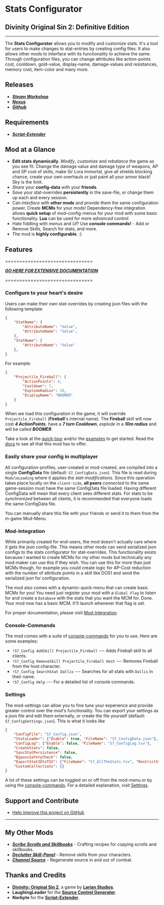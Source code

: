 # **Stats Configurator**

## Divinity Original Sin 2: Definitive Edition

----------

The **Stats Configurator** allows you to modify and customize stats. It's a tool for users to make changes to stat-entries by creating config files. It also allows other mods to interface with its functionality to achieve the same. Through configuration files, you can change attributes like action-points cost, cooldown, gold-value, display-name, damage-values and resistances, memory cost, item-color and many more.

## Releases

* ***[Steam Workshop](#SteamWorkshop)***
* ***[Nexus](#NexusMods)***
* ***[Github](https://github.com/Shresht7/Stats-Configurator)***

## Requirements

* ***[Script-Extender](https://github.com/Norbyte/ositools)***

## Mod at a Glance

* **Edit stats dynamically.** _Modify_, _customize_ and _rebalance_ the game as you see fit. Change the damage value and damage type of weapons, AP and SP cost of skills, make Sir Lora immortal, give all shields blocking chance, create your own overhauls or just paint all your armor black! Sky is the limit.
* _Share_ your **config-data** with your **friends**.
* _Save_ your stat-overrides **persistently** in the save-file, or change them up each and every session.
* Can _interface_ with **other mods** and provide them the same configuration power. Create **MCMs** for your mods! Dependency-free integration allows **quick setup** of mod-config-menus for your mod with some basic functionality. **Lua** can be used for more _advanced control_.
* Hate fiddling with _menus_ and _UI_? Use **console commands!** - Add or Remove Skills, Search for stats, and more.
* The mod is **highly configurable**. :)

## Features

===============================

***[GO HERE FOR EXTENSIVE DOCUMENTATION](Documentation/Extensive-Documentation.md)***

===============================

### Configure to your heart's desire

Users can make their own stat-overrides by creating json files with the following template:

```json
{
    "StatName": {
        "AttributeName": "Value",
        "AttributeName": "Value",
    },
    "StatName": {
        "AttributeName": "Value"
    },
}
```

For example:

```json
{
    "Projectile_Fireball": {
        "ActionPoints": 4,
        "Cooldown": 7,
        "ExplodeRadius": 10,
        "DisplayName": "BOOMER"
    }
}
```

When we load this configuration in the game, it will override `Projectile_Fireball` (**Fireball**'s internal name). The **Fireball** skill will now cost ***4 ActionPoints***, have a ***7 turn Cooldown***, _explode_ in a ***10m radius*** and will be called ***BOOMER***.

Take a look at the [quick-tour](Documentation/QuickTour.md) and/or the [examples](Documentation/Examples.md) to get started. Read the [docs](Documentation/Extensive-Documentation.md) to see all that this mod has to offer.

### Easily share your config in multiplayer

All configuration-profiles, user-created or mod-created, are compiled into a single **ConfigData** file (default: `S7_ConfigData.json`). This file is read during `ModuleLoading` where it applies the _stat-modifications_. Since this operation takes place locally on the `client-side`, **all peers** _connected_ to the same game-session must have the same ConfigData file loaded. Having different ConfigData will mean that every client sees different stats. For stats to be _synchronized_ between all clients, it is recommended that everyone loads the same ConfigData file.

You can manually share this file with your friends or send it to them from the in-game Mod-Menu.

### Mod-Integration

While primarily created for end-users, the mod doesn't actually care where it gets the json config-file. This means other mods can send serialized json configs to the stats configurator for stat-overrides. This functionality exists because I wanted to create MCMs for my other mods but technically any mod-maker can use this if they wish. You can use this for more than just MCMs though, for example you could create logic for AP-Cost reduction with the number of attribute points in a skill like DOS1 and send the serialized json for configuration.

The mod also comes with a dynamic-quick-menu that can create basic MCMs for you! You need just register your mod with a `Global Flag` to listen for and create a `Database` with the stats that you want the MCM for. Done. Your mod now has a basic MCM. It'll launch whenever that flag is set.

For proper documentation, please visit [Mod-Integration](Documentation/Extensive-Documentation.md#Mod-Integration).

### Console-Commands

The mod comes with a suite of [console-commands](Documentation/Extensive-Documentation.md#Diagnostics) for you to use. Here are some examples:

* `!S7_Config AddSkill Projectile_Fireball` --- Adds Fireball skill to all clients.
* `!S7_Config RemoveSkill Projectile_Fireball Host` --- Removes Fireball from the host character.
* `!S7_Config SearchStat Dallis` --- Searches for all stats with `Dallis` in their name.
* `!S7_Config Help` --- For a detailed list of console commands.

### Settings

The mod-settings can allow you to fine tune your experience and provide greater control over the mod's functionality. You can export your settings as a json file and edit them externally, or create the file yourself (default: `S7_ConfigSettings.json`). This is what it looks like

```json
{
    "ConfigFile": "S7_Config.json",
    "StatsLoader": {"Enable": true, "FileName": "S7_ConfigData.json"},
    "ConfigLog": {"Enable": false, "FileName": "S7_ConfigLog.tsv"},
    "CreateStats": false,
    "SyncStatPersistence": false,
    "BypassSafetyCheck": false,
    "ExportStatIDtoTSV": {"FileName": "S7_AllTheStats.tsv", "RestrictStatTypeTo": ""},
    "CustomCollections": {}
}
```

A lot of these settings can be toggled on or off from the mod-menu or by using the [console-commands](Documentation/Extensive-Documentation.md#Console-Commands). For a detailed explanation, visit [Settings](Documentation/Extensive-Documentation.md#Settings).

## Support and Contribute

* [Help improve this project on GitHub](CONTRIBUTING.md)

----------

## My Other Mods

* ***[Scribe Scrolls and Skillbooks](https://steamcommunity.com/sharedfiles/filedetails/?id=2012742114)*** - Crafting recipes for copying scrolls and skillbooks.
* ***[Declutter Skill-Panel](https://steamcommunity.com/sharedfiles/filedetails/?id=2049313850)*** - Remove skills from your characters.
* ***[Channel Source](https://steamcommunity.com/sharedfiles/filedetails/?id=2028696492)*** - Regenerate source in and out of combat.

## Thanks and Credits

* **[Divinity: Original Sin 2](http://store.steampowered.com/app/435150/Divinity_Original_Sin_2/)**, a game by **[Larian Studios](http://larian.com/)**.
* **LaughingLeader** for the **[Source Control Generator](https://github.com/LaughingLeader/SourceControlGenerator)**.
* **Norbyte** for the **[Script-Extender](https://github.com/Norbyte/ositools)**.
